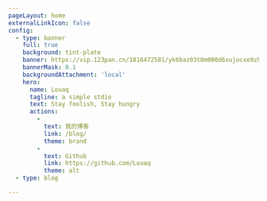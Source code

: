 ```yaml
---
pageLayout: home
externalLinkIcon: false
config:
  - type: banner
    full: true
    background: tint-plate
    banner: https://vip.123pan.cn/1816472581/yk6baz03t0m000d6xujocxe9zhglhvdaDIYPAqF0DqJ1DGxwDIiw.png
    bannerMask: 0.1
    backgroundAttachment: 'local'
    hero:
      name: Louaq
      tagline: a simple stdio
      text: Stay foolish, Stay hungry
      actions:
        -
          text: 我的博客
          link: /blog/
          theme: brand
        -
          text: Github
          link: https://github.com/Louaq
          theme: alt
  - type: blog

---
```






